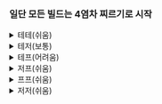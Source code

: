 ### 일단 모든 빌드는 4염차 찌르기로 시작

<details>
<summary>테테(쉬움)</summary>

**뭘 하든 200싸움 가면 압살**

> **둘 다 바이오닉**
> - 탱크&바이킹에 히링링
> - 감시탑 깔고 터렛 도배 하면서 길게 본다
> - 드랍에 좀 털려도 역러쉬 가지 말고 존버
> - 가급적 이득을 보더라도 멀티 비교해서 러쉬 안 가는 쪽으로
  
> **둘 다 메카닉**
> - **뚫기 절대 금지**
> - 메카닉은 근본적으로 뮤탈한테 취약함 
> - 뮤탈로 바이킹 억제시키고, 토르 강요. 우리가 바이킹 싸움을 이겨야 탱크 라인이 유지됨
> - 최대한 탱크 라인 그으면서 상대방이 오길 기다린다
> - 중반에는 저글링 돌리고, 후반에는 스캔&땅굴로 전환. 역시 상대방이 오길 기다린다

> **바이오닉&메카닉**
> - 감시탑&터렛으로 라인 그으면서 200 모으되, 바이오닉 드랍 말아먹는 순간 역러쉬 가능
> - 저그 병력이 녹더라도 적 메카닉 라인을 밀면 끝
> - 바이오닉이 실수하길 기다리면서 침착하게 라인 존버 & 저글링 돌리기
        
> **한명이 배틀**
> - 올 바이킹에 바퀴or맹독충
> - 의료선 짜르고 마린만 조지면 볼 것도 없이 걍 이김
</details>

<details>
<summary>테저(보통)</summary>

**저쪽이 뭘 하든 우리 전술은 하나**

> **초반**
> - 염차 찌르고 나서도 조금씩 눌러준다. 기갑병 준비
> - 바이킹 조금만 찍고 4팩 아머리 탱크 올인
> - 적 바퀴 숫자 보면서 히드라 준비
> - **스캔으로 저그 뮤탈 확인**

> **중반**
> - **뮤탈이면 얄짤 없이 출발**
> - 물량이면 탱크 바이킹 전환 & 럴커 전환
> - 감시탑&터렛으로 후반 길게 본다
> - 뮤탈만 아니면 그냥 물량 실력 싸움. 라인전은 웬만하면 안 밀림

> **후반**
> - 스켄&땅굴에 올인. 테란 라인 긋고, 저글링 돌리기 & 땅굴 럴커로 자원만 턴다
</details>

<details>
<summary>테프(어려움)</summary>

**불사조의 사기성이 테란 시너지와 폭발**

> **불사조**
> - **바이킹or토르 금지** 바이킹은 불사조한테 걍 녹고 토르는 전투중에 길막함
> - **오버 짤리는거 의식** 바깥쪽은 오버는 다 죽는다고 본다
> - 초반에 바이오닉&바퀴. 불사조가 제일 싫어하는 유닛들
> - 졸라 털리면서도 어거지로 트리플 올리기 (어차피 못 부순다) 
> - **상대방이 트리플 따라오는지 확인.** 일꾼 쉬면서 쥐어짜 올인.

> **공허포격기**
> - 올바이킹 하면 분명히 불사조로 꺾는다. 히드라덴 미리 건설
> - 중반쯤 바이킹 조금에 올탱크로 전환해서 테란 상대. 히드라로 불사조 처리
> - 플토가 **트리플 먹으면서 케리어 찍으면** 개돌. 가장 약한 타이밍

> **차원 관문**
> - **차원관문 모든 유닛이 중반까지 바퀴한테 약함**
> - 탱크&바이킹&올바퀴 모아서, 러쉬 가며서 대놓고 멀티
> - 히드라덴 올라갈 때 팩토리 늘리기
> - 히드라 나오면서 바퀴 버리면, 기갑병이 나와줘야 함
</details>

<details>
<summary>저프(쉬움)</summary>

**위와 반대로 불사조가 병신됨**

> **불사조**
> - 존버 하면서 올탱크, 바퀴&히드라 쥐어짠다.
> - 불사조를 더 뽑건 공허를 가건 히드라를 못 막음
> - 바퀴 상대로 탱크 효율이 극강. 저글링은 모두한테 녹음
> - **맹독충만 의식하면서** 적 트리플 타이밍에 쭉 뚫기
> - 침착하게 트리플부터 밀어야 함. 추가 병력 짤리는게 약점

> **공허포격기**
> - 올바이킹 하면 분명히 불사조로 꺾는다. 히드라덴 미리 건설
> - 불사조 보면 바로 올탱크&히드라로 전환
> - **맹독충만 의식하면서** 적 트리플 타이밍에 쭉 뚫기

> **차원관문**
> - **차원관문 모든 유닛이 중반까지 바퀴한테 약함**
> - 바퀴&탱크 조합을 이길 수가 없다. 트리플 타이밍에 러쉬
> - 공허 포격기 의식해서 히드라덴 올리면서 출발
> - 후속으로 히드라 오면 절대 못 막음
> - 후반에는 공중 히드라에 맡기고, 탱크&기갑병에 토르 조금. **바이킹 안 찍는다**
</details>

<details>
<summary>프프(쉬움)</summary>

**바퀴&바이오닉 조합이 개사기**

> **바퀴**
> - 관문 모든 유닛이 중반까지 바퀴한테 녹음
> - 그나마 비비는게 점멸 추적자 (기지 방어에서는 힘 못 씀)
> - 불멸자 쪽은 피하고, 거신 쪽으로 들이 박는다

> **마린**
> - 관문 모든 유닛이 언제나 스팀 마린한테 녹음
> - 스타게이트 모든 유닛이 언제나 스팀 마린한테 녹음
> - 거신 쪽은 피하고, 불멸자 쪽으로 들이 박는다
> - **스톰에 극상성. 스톰이 바퀴에 빠지게 만들어야 함**

> **초중반 전투**
> - **보호막 과중전 점사 할 것.** 보호막 도배해서 방어하면 그냥 멀티
> - 플토가 1:1에서 기본적으로 보호막 충전기로 멀티 지키는데, 2:2에서는 공간 효율이 안 됨
> - 트리플이 완성되는 타이밍에 러쉬. **무리하게 앞마당을 밀지 않는다**

> **중후반 전투**
> - **바퀴 돌리기 안 먹힘** 플토가 기동성이 더 빠르다
> - 무조건 럴커 빠르게. 관문 유닛은 럴커한테 답이 없다. 개녹음
> - 그래서 후반에는 플토 다들 스카이 가는데, 스카이는 마린한테 답이 없다
</details>

<details>
<summary>저저(쉬움)</summary>

**초반 올저글링or올바퀴 올인 러쉬만 조심**

> **손해 본다는 마인드로 초반 올인 의식**
> - 반응로에서 화염차 계속 (게임 끝날때까지)
> - 추가 팩으로 기술실 업글 하면서 화염차 계속
> - 기술실 팩 4개까지는 올린다. **아머리 올리기**
> - 적 바퀴 나오면 탱크 가면서, 히드라덴 올리기
> - 바퀴&탱크 조합을 이길 수가 없다. 트리플 타이밍에 러쉬
> - 뮤탈 의식해서 히드라 뽑으면서 출발
> - 후속으로 히드라 오면 절대 못 막음

> **중반에 피해만 주고 못 끝냈으면**
> - 공중 히드라에 맡기고, 탱크&기갑병에 토르 조금. **바이킹 안 찍는다**
> - 탱크 물량을 저그가 절대 이길 수 없다. 뮤탈이랑 땅굴 식충만 의식하면서 200존버
</details>
